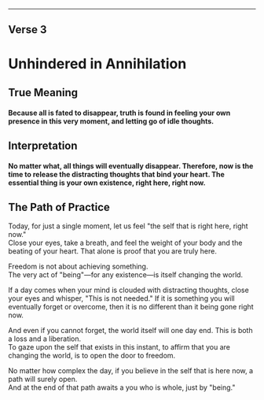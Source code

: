 ﻿---
Verse 3
---

# Unhindered in Annihilation

## True Meaning
#### Because all is fated to disappear, truth is found in feeling your own presence in this very moment, and letting go of idle thoughts.

## Interpretation
#### No matter what, all things will eventually disappear. Therefore, now is the time to release the distracting thoughts that bind your heart. The essential thing is your own existence, right here, right now.

## The Path of Practice
Today, for just a single moment, let us feel "the self that is right here, right now."  
Close your eyes, take a breath, and feel the weight of your body and the beating of your heart. That alone is proof that you are truly here.

Freedom is not about achieving something.  
The very act of "being"—for any existence—is itself changing the world.

If a day comes when your mind is clouded with distracting thoughts, close your eyes and whisper, "This is not needed."
If it is something you will eventually forget or overcome, then it is no different than it being gone right now.

And even if you cannot forget, the world itself will one day end. This is both a loss and a liberation.  
To gaze upon the self that exists in this instant, to affirm that you are changing the world, is to open the door to freedom.

No matter how complex the day, if you believe in the self that is here now, a path will surely open.  
And at the end of that path awaits a you who is whole, just by "being."